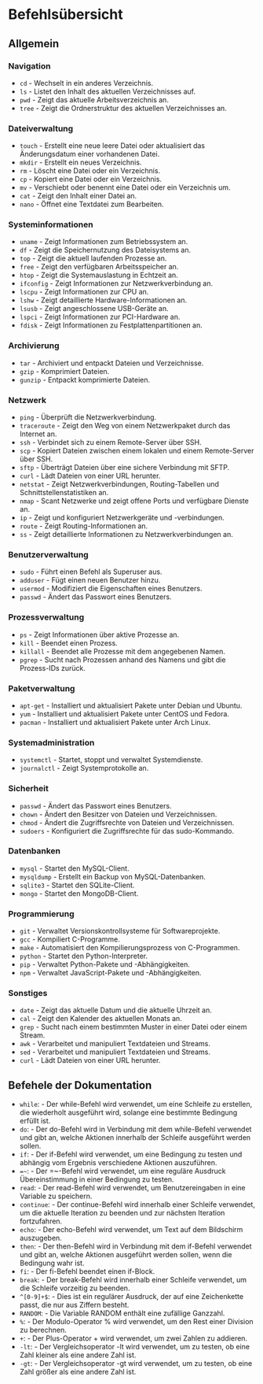 # Befehlsübersicht

## Allgemein

### Navigation
- `cd` - Wechselt in ein anderes Verzeichnis.
- `ls` - Listet den Inhalt des aktuellen Verzeichnisses auf.
- `pwd` - Zeigt das aktuelle Arbeitsverzeichnis an.
- `tree` - Zeigt die Ordnerstruktur des aktuellen Verzeichnisses an.

### Dateiverwaltung
- `touch` - Erstellt eine neue leere Datei oder aktualisiert das Änderungsdatum einer vorhandenen Datei.
- `mkdir` - Erstellt ein neues Verzeichnis.
- `rm` - Löscht eine Datei oder ein Verzeichnis.
- `cp` - Kopiert eine Datei oder ein Verzeichnis.
- `mv` - Verschiebt oder benennt eine Datei oder ein Verzeichnis um.
- `cat` - Zeigt den Inhalt einer Datei an.
- `nano` - Öffnet eine Textdatei zum Bearbeiten.

### Systeminformationen
- `uname` - Zeigt Informationen zum Betriebssystem an.
- `df` - Zeigt die Speichernutzung des Dateisystems an.
- `top` - Zeigt die aktuell laufenden Prozesse an.
- `free` - Zeigt den verfügbaren Arbeitsspeicher an.
- `htop` - Zeigt die Systemauslastung in Echtzeit an.
- `ifconfig` - Zeigt Informationen zur Netzwerkverbindung an.
- `lscpu` - Zeigt Informationen zur CPU an.
- `lshw` - Zeigt detaillierte Hardware-Informationen an.
- `lsusb` - Zeigt angeschlossene USB-Geräte an.
- `lspci` - Zeigt Informationen zur PCI-Hardware an.
- `fdisk` - Zeigt Informationen zu Festplattenpartitionen an.

### Archivierung
- `tar` - Archiviert und entpackt Dateien und Verzeichnisse.
- `gzip` - Komprimiert Dateien.
- `gunzip` - Entpackt komprimierte Dateien.

### Netzwerk
- `ping` - Überprüft die Netzwerkverbindung.
- `traceroute` - Zeigt den Weg von einem Netzwerkpaket durch das Internet an.
- `ssh` - Verbindet sich zu einem Remote-Server über SSH.
- `scp` - Kopiert Dateien zwischen einem lokalen und einem Remote-Server über SSH.
- `sftp` - Überträgt Dateien über eine sichere Verbindung mit SFTP.
- `curl` - Lädt Dateien von einer URL herunter.
- `netstat` - Zeigt Netzwerkverbindungen, Routing-Tabellen und Schnittstellenstatistiken an.
- `nmap` - Scant Netzwerke und zeigt offene Ports und verfügbare Dienste an.
- `ip` - Zeigt und konfiguriert Netzwerkgeräte und -verbindungen.
- `route` - Zeigt Routing-Informationen an.
- `ss` - Zeigt detaillierte Informationen zu Netzwerkverbindungen an.

### Benutzerverwaltung
- `sudo` - Führt einen Befehl als Superuser aus.
- `adduser` - Fügt einen neuen Benutzer hinzu.
- `usermod` - Modifiziert die Eigenschaften eines Benutzers.
- `passwd` - Ändert das Passwort eines Benutzers.

### Prozessverwaltung
- `ps` - Zeigt Informationen über aktive Prozesse an.
- `kill` - Beendet einen Prozess.
- `killall` - Beendet alle Prozesse mit dem angegebenen Namen.
- `pgrep` - Sucht nach Prozessen anhand des Namens und gibt die Prozess-IDs zurück.

### Paketverwaltung
- `apt-get` - Installiert und aktualisiert Pakete unter Debian und Ubuntu.
- `yum` - Installiert und aktualisiert Pakete unter CentOS und Fedora.
- `pacman` - Installiert und aktualisiert Pakete unter Arch Linux.

### Systemadministration
- `systemctl` - Startet, stoppt und verwaltet Systemdienste.
- `journalctl` - Zeigt Systemprotokolle an.

### Sicherheit

- `passwd` - Ändert das Passwort eines Benutzers.
- `chown` - Ändert den Besitzer von Dateien und Verzeichnissen.
- `chmod` - Ändert die Zugriffsrechte von Dateien und Verzeichnissen.
- `sudoers` - Konfiguriert die Zugriffsrechte für das sudo-Kommando.

### Datenbanken

- `mysql` - Startet den MySQL-Client.
- `mysqldump` - Erstellt ein Backup von MySQL-Datenbanken.
- `sqlite3` - Startet den SQLite-Client.
- `mongo` - Startet den MongoDB-Client.

### Programmierung

- `git` - Verwaltet Versionskontrollsysteme für Softwareprojekte.
- `gcc` - Kompiliert C-Programme.
- `make` - Automatisiert den Kompilierungsprozess von C-Programmen.
- `python` - Startet den Python-Interpreter.
- `pip` - Verwaltet Python-Pakete und -Abhängigkeiten.
- `npm` - Verwaltet JavaScript-Pakete und -Abhängigkeiten.

### Sonstiges

- `date` - Zeigt das aktuelle Datum und die aktuelle Uhrzeit an.
- `cal` - Zeigt den Kalender des aktuellen Monats an.
- `grep` - Sucht nach einem bestimmten Muster in einer Datei oder einem Stream.
- `awk` - Verarbeitet und manipuliert Textdateien und Streams.
- `sed` - Verarbeitet und manipuliert Textdateien und Streams.
- `curl` - Lädt Dateien von einer URL herunter.

## Befehele der Dokumentation
- `while`: - Der while-Befehl wird verwendet, um eine Schleife zu erstellen, die wiederholt ausgeführt wird, solange eine bestimmte Bedingung erfüllt ist.
- `do`: - Der do-Befehl wird in Verbindung mit dem while-Befehl verwendet und gibt an, welche Aktionen innerhalb der Schleife ausgeführt werden sollen.
- `if`: - Der if-Befehl wird verwendet, um eine Bedingung zu testen und abhängig vom Ergebnis verschiedene Aktionen auszuführen.
- `=~`: - Der =~-Befehl wird verwendet, um eine reguläre Ausdruck Übereinstimmung in einer Bedingung zu testen.
- `read`: - Der read-Befehl wird verwendet, um Benutzereingaben in eine Variable zu speichern.
- `continue`: - Der continue-Befehl wird innerhalb einer Schleife verwendet, um die aktuelle Iteration zu beenden und zur nächsten Iteration fortzufahren.
- `echo`: - Der echo-Befehl wird verwendet, um Text auf dem Bildschirm auszugeben.
- `then`: - Der then-Befehl wird in Verbindung mit dem if-Befehl verwendet und gibt an, welche Aktionen ausgeführt werden sollen, wenn die Bedingung wahr ist.
- `fi`: - Der fi-Befehl beendet einen if-Block.
- `break`: - Der break-Befehl wird innerhalb einer Schleife verwendet, um die Schleife vorzeitig zu beenden.
- `^[0-9]+$`: - Dies ist ein regulärer Ausdruck, der auf eine Zeichenkette passt, die nur aus Ziffern besteht.
- `RANDOM`: - Die Variable RANDOM enthält eine zufällige Ganzzahl.
- `%`: - Der Modulo-Operator % wird verwendet, um den Rest einer Division zu berechnen.
- `+`: - Der Plus-Operator + wird verwendet, um zwei Zahlen zu addieren.
- `-lt`: - Der Vergleichsoperator -lt wird verwendet, um zu testen, ob eine Zahl kleiner als eine andere Zahl ist.
- `-gt`: - Der Vergleichsoperator -gt wird verwendet, um zu testen, ob eine Zahl größer als eine andere Zahl ist.
